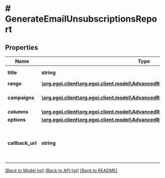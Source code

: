 # # GenerateEmailUnsubscriptionsReport

## Properties

Name | Type | Description | Notes
------------ | ------------- | ------------- | -------------
**title** | **string** | Advanced report title | 
**range** | [**\org.egoi.client\org.egoi.client.model\AdvancedReportRange**](AdvancedReportRange.md) |  | 
**campaigns** | [**\org.egoi.client\org.egoi.client.model\AdvancedReportCampaignsObject[]**](AdvancedReportCampaignsObject.md) | Campaigns of the report | 
**columns** | [**\org.egoi.client\org.egoi.client.model\AdvancedReportEmailUnsubscriptionsColumns**](AdvancedReportEmailUnsubscriptionsColumns.md) |  | 
**options** | [**\org.egoi.client\org.egoi.client.model\AdvancedReportEmailUnsubscriptionsOptions**](AdvancedReportEmailUnsubscriptionsOptions.md) |  | 
**callback_url** | **string** | URL which will receive the information of the report | [optional] 

[[Back to Model list]](../../README.md#documentation-for-models) [[Back to API list]](../../README.md#documentation-for-api-endpoints) [[Back to README]](../../README.md)


